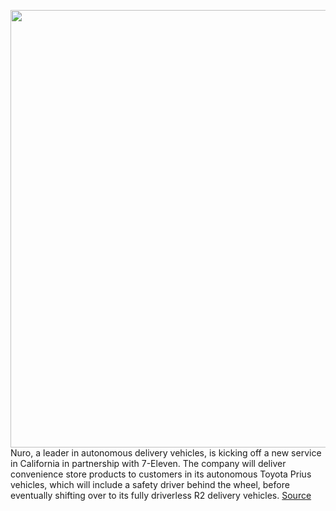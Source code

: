 <img src='https://cdn.vox-cdn.com/thumbor/P85mYLgXZhU065APvyzmW24JFzA=/0x0:5792x3854/1200x800/filters:focal(2433x1464:3359x2390)/cdn.vox-cdn.com/uploads/chorus_image/image/70214033/Nuro_7_11_partnership_image2.0.jpg' width='700px' /><br/>
Nuro, a leader in autonomous delivery vehicles, is kicking off a new service in California in partnership with 7-Eleven. The company will deliver convenience store products to customers in its autonomous Toyota Prius vehicles, which will include a safety driver behind the wheel, before eventually shifting over to its fully driverless R2 delivery vehicles.
<a href='https://www.theverge.com/2021/12/1/22810674/nuro-7-eleven-autonomous-vehicle-delivery-california'> Source <a/>